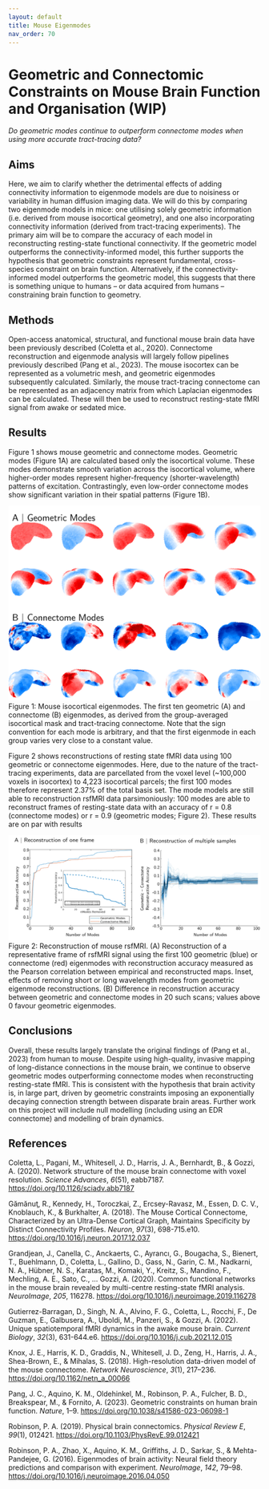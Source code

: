 ```yaml
---
layout: default
title: Mouse Eigenmodes
nav_order: 70
---
```


# Geometric and Connectomic Constraints on Mouse Brain Function and Organisation (WIP)
*Do geometric modes continue to outperform connectome modes when using more accurate tract-tracing data?*


## Aims
Here, we aim to clarify whether the detrimental effects of adding connectivity information to eigenmode models are due to noisiness or variability in human diffusion imaging data. We will do this by comparing two eigenmode models in mice: one utilising solely geometric information (i.e. derived from mouse isocortical geometry), and one also incorporating connectivity information (derived from tract-tracing experiments). The primary aim will be to compare the accuracy of each model in reconstructing resting-state functional connectivity. If the geometric model outperforms the connectivity-informed model, this further supports the hypothesis that geometric constraints represent fundamental, cross-species constraint on brain function. Alternatively, if the connectivity-informed model outperforms the geometric model, this suggests that there is something unique to humans – or data acquired from humans – constraining brain function to geometry. 

## Methods
Open-access anatomical, structural, and functional mouse brain data have been previously described (Coletta et al., 2020). Connectome reconstruction and eigenmode analysis will largely follow pipelines previously described (Pang et al., 2023). The mouse isocortex can be represented as a volumetric mesh, and geometric eigenmodes subsequently calculated. Similarly, the mouse tract-tracing connectome can be represented as an adjacency matrix from which Laplacian eigenmodes can be calculated. These will then be used to reconstruct resting-state fMRI signal from awake or sedated mice. 


## Results
Figure 1 shows mouse geometric and connectome modes. Geometric modes (Figure 1A) are calculated based only the isocortical volume. These modes demonstrate smooth variation across the isocortical volume, where higher-order modes represent higher-frequency (shorter-wavelength) patterns of excitation. Contrastingly, even low-order connectome modes show significant variation in their spatial patterns (Figure 1B). 

![Figure 1](images/mouse-eigenmodes/Picture1.png)
Figure 1: Mouse isocortical eigenmodes. The first ten geometric (A) and connectome (B) eigenmodes, as derived from the group-averaged isocortical mask and tract-tracing connectome. Note that the sign convention for each mode is arbitrary, and that the first eigenmode in each group varies very close to a constant value.

Figure 2 shows reconstructions of resting state fMRI data using 100 geometric or connectome eigenmodes. Here, due to the nature of the tract-tracing experiments, data are parcellated from the voxel level (~100,000 voxels in isocortex) to 4,223 isocortical parcels; the first 100 modes therefore represent 2.37% of the total basis set. The mode models are still able to reconstruction rsfMRI data parsimoniously: 100 modes are able to reconstruct frames of resting-state data with an accuracy of r = 0.8 (connectome modes) or r = 0.9 (geometric modes; Figure 2). These results are on par with results 

![Figure 2](images/mouse-eigenmodes/Picture2.png)
Figure 2: Reconstruction of mouse rsfMRI. (A) Reconstruction of a representative frame of rsfMRI signal using the first 100 geometric (blue) or connectome (red) eigenmodes with reconstruction accuracy measured as the Pearson correlation between empirical and reconstructed maps. Inset, effects of removing short or long wavelength modes from geometric eigenmode reconstructions. (B) Difference in reconstruction accuracy between geometric and connectome modes in 20 such scans; values above 0 favour geometric eigenmodes. 


## Conclusions
Overall, these results largely translate the original findings of (Pang et al., 2023) from human to mouse. Despite using high-quality, invasive mapping of long-distance connections in the mouse brain, we continue to observe geometric modes outperforming connectome modes when reconstructing resting-state fMRI. This is consistent with the hypothesis that brain activity is, in large part, driven by geometric constraints imposing an exponentially decaying connection strength between disparate brain areas. Further work on this project will include null modelling (including using an EDR connectome) and modelling of brain dynamics. 


## References
Coletta, L., Pagani, M., Whitesell, J. D., Harris, J. A., Bernhardt, B., & Gozzi, A. (2020). Network structure of the mouse brain connectome with voxel resolution. _Science Advances_, _6_(51), eabb7187. https://doi.org/10.1126/sciadv.abb7187

Gămănuţ, R., Kennedy, H., Toroczkai, Z., Ercsey-Ravasz, M., Essen, D. C. V., Knoblauch, K., & Burkhalter, A. (2018). The Mouse Cortical Connectome, Characterized by an Ultra-Dense Cortical Graph, Maintains Specificity by Distinct Connectivity Profiles. _Neuron_, _97_(3), 698-715.e10. https://doi.org/10.1016/j.neuron.2017.12.037

Grandjean, J., Canella, C., Anckaerts, C., Ayrancı, G., Bougacha, S., Bienert, T., Buehlmann, D., Coletta, L., Gallino, D., Gass, N., Garin, C. M., Nadkarni, N. A., Hübner, N. S., Karatas, M., Komaki, Y., Kreitz, S., Mandino, F., Mechling, A. E., Sato, C., … Gozzi, A. (2020). Common functional networks in the mouse brain revealed by multi-centre resting-state fMRI analysis. _NeuroImage_, _205_, 116278. https://doi.org/10.1016/j.neuroimage.2019.116278

Gutierrez-Barragan, D., Singh, N. A., Alvino, F. G., Coletta, L., Rocchi, F., De Guzman, E., Galbusera, A., Uboldi, M., Panzeri, S., & Gozzi, A. (2022). Unique spatiotemporal fMRI dynamics in the awake mouse brain. _Current Biology_, _32_(3), 631-644.e6. https://doi.org/10.1016/j.cub.2021.12.015

Knox, J. E., Harris, K. D., Graddis, N., Whitesell, J. D., Zeng, H., Harris, J. A., Shea-Brown, E., & Mihalas, S. (2018). High-resolution data-driven model of the mouse connectome. _Network Neuroscience_, _3_(1), 217–236. https://doi.org/10.1162/netn_a_00066

Pang, J. C., Aquino, K. M., Oldehinkel, M., Robinson, P. A., Fulcher, B. D., Breakspear, M., & Fornito, A. (2023). Geometric constraints on human brain function. _Nature_, 1–9. https://doi.org/10.1038/s41586-023-06098-1

Robinson, P. A. (2019). Physical brain connectomics. _Physical Review E_, _99_(1), 012421. https://doi.org/10.1103/PhysRevE.99.012421

Robinson, P. A., Zhao, X., Aquino, K. M., Griffiths, J. D., Sarkar, S., & Mehta-Pandejee, G. (2016). Eigenmodes of brain activity: Neural field theory predictions and comparison with experiment. _NeuroImage_, _142_, 79–98. https://doi.org/10.1016/j.neuroimage.2016.04.050










